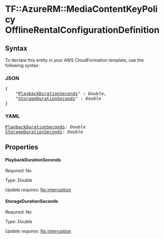 # TF::AzureRM::MediaContentKeyPolicy OfflineRentalConfigurationDefinition

## Syntax

To declare this entity in your AWS CloudFormation template, use the following syntax:

### JSON

<pre>
{
    "<a href="#playbackdurationseconds" title="PlaybackDurationSeconds">PlaybackDurationSeconds</a>" : <i>Double</i>,
    "<a href="#storagedurationseconds" title="StorageDurationSeconds">StorageDurationSeconds</a>" : <i>Double</i>
}
</pre>

### YAML

<pre>
<a href="#playbackdurationseconds" title="PlaybackDurationSeconds">PlaybackDurationSeconds</a>: <i>Double</i>
<a href="#storagedurationseconds" title="StorageDurationSeconds">StorageDurationSeconds</a>: <i>Double</i>
</pre>

## Properties

#### PlaybackDurationSeconds

_Required_: No

_Type_: Double

_Update requires_: [No interruption](https://docs.aws.amazon.com/AWSCloudFormation/latest/UserGuide/using-cfn-updating-stacks-update-behaviors.html#update-no-interrupt)

#### StorageDurationSeconds

_Required_: No

_Type_: Double

_Update requires_: [No interruption](https://docs.aws.amazon.com/AWSCloudFormation/latest/UserGuide/using-cfn-updating-stacks-update-behaviors.html#update-no-interrupt)

